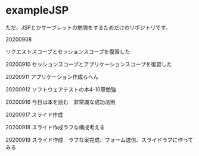 # exampleJSP

ただ、JSPとかサーブレットの勉強をするためだけのリポジトリです。

20200908

リクエストスコープとセッションスコープを復習した

20200910
セッションスコープとアプリケーションスコープを復習した

20200911
アプリケーション作成らへん

20200912
ソフトウェアテストの本4-10章勉強

20200916
今日は本を読む　非常識な成功法則

20200917
スライド作成

20200918
スライド作成ラフな構成考える

20200919
スライド作成　ラフな案完成、フォーム送信、スライドラフに作ってみる
